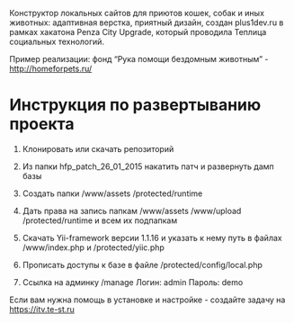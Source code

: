 Конструктор локальных сайтов для приютов кошек, собак и иных животных: адаптивная верстка, приятный дизайн, создан plus1dev.ru в рамках хакатона Penza City Upgrade, который проводила Теплица социальных технологий. 

Пример реализации: фонд “Рука помощи бездомным животным” - http://homeforpets.ru/

# Инструкция по развертыванию проекта

1) Клонировать или скачать репозиторий

2) Из папки hfp_patch_26_01_2015 накатить патч и развернуть дамп базы

3) Cоздать папки /www/assets /protected/runtime

3) Дать права на запись папкам /www/assets /www/upload /protected/runtime и всем их подпапкам

4) Скачать Yii-framework версии 1.1.16 и указать к нему путь в файлах /www/index.php и /protected/yiic.php

5) Прописать доступы к базе в файле /protected/config/local.php

6) Ссылка на админку /manage Логин: admin Пароль: demo



Если вам нужна помощь в установке и настройке - создайте задачу на https://itv.te-st.ru
